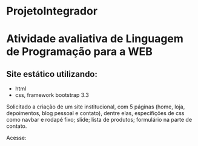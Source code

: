# ProjetoIntegrador
# Atividade avaliativa de Linguagem de Programação para a WEB

## Site estático utilizando:
* html
* css, framework bootstrap 3.3

Solicitado a criação de um site institucional, com 5 páginas (home, loja, depoimentos, blog pessoal e contato), dentre elas, especifições de css como navbar e rodapé fixo; slide; lista de produtos; formulário na parte de contato.

Acesse: 
